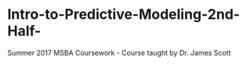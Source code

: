 # Intro-to-Predictive-Modeling-2nd-Half-
Summer 2017 MSBA Coursework - Course taught by Dr. James Scott

